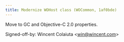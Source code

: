 ```yaml
---
title: Modernize WOHost class (WOCommon, 1af0bde)
---
```


Move to GC and Objective-C 2.0 properties.

Signed-off-by: Wincent Colaiuta &lt;win@wincent.com&gt;
